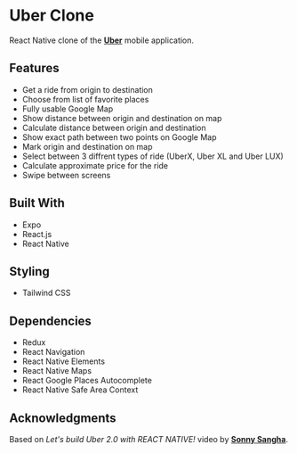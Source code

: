 # Uber Clone
React Native clone of the [**Uber**](https://www.uber.com/) mobile application.

## Features
- Get a ride from origin to destination
- Choose from list of favorite places
- Fully usable Google Map
- Show distance between origin and destination on map
- Calculate distance between origin and destination
- Show exact path between two points on Google Map
- Mark origin and destination on map
- Select between 3 diffrent types of ride (UberX, Uber XL and Uber LUX)
- Calculate approximate price for the ride
- Swipe between screens

## Built With
- Expo
- React.js
- React Native

## Styling
- Tailwind CSS

## Dependencies
- Redux
- React Navigation
- React Native Elements
- React Native Maps
- React Google Places Autocomplete
- React Native Safe Area Context

## Acknowledgments

Based on *Let's build Uber 2.0 with REACT NATIVE!* video by [**Sonny Sangha**](https://youtu.be/bvn_HYpix6s).

